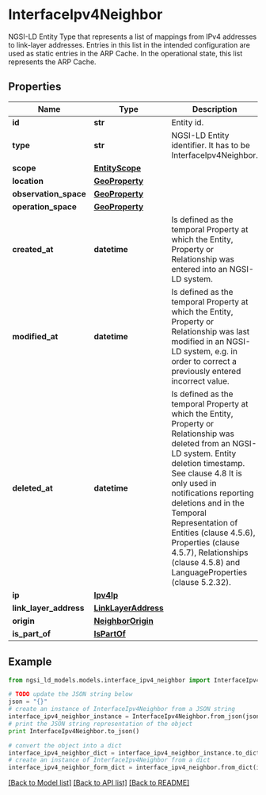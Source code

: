 # InterfaceIpv4Neighbor

NGSI-LD Entity Type that represents a list of mappings from IPv4 addresses to link-layer addresses. Entries in this list in the intended configuration are used as static entries in the ARP Cache. In the operational state, this list represents the ARP Cache. 

## Properties
Name | Type | Description | Notes
------------ | ------------- | ------------- | -------------
**id** | **str** | Entity id.  | [optional] 
**type** | **str** | NGSI-LD Entity identifier. It has to be InterfaceIpv4Neighbor. | [optional] [default to 'InterfaceIpv4Neighbor']
**scope** | [**EntityScope**](EntityScope.md) |  | [optional] 
**location** | [**GeoProperty**](GeoProperty.md) |  | [optional] 
**observation_space** | [**GeoProperty**](GeoProperty.md) |  | [optional] 
**operation_space** | [**GeoProperty**](GeoProperty.md) |  | [optional] 
**created_at** | **datetime** | Is defined as the temporal Property at which the Entity, Property or Relationship was entered into an NGSI-LD system.  | [optional] [readonly] 
**modified_at** | **datetime** | Is defined as the temporal Property at which the Entity, Property or Relationship was last modified in an NGSI-LD system, e.g. in order to correct a previously entered incorrect value.  | [optional] [readonly] 
**deleted_at** | **datetime** | Is defined as the temporal Property at which the Entity, Property or Relationship was deleted from an NGSI-LD system.  Entity deletion timestamp. See clause 4.8 It is only used in notifications reporting deletions and in the Temporal Representation of Entities (clause 4.5.6), Properties (clause 4.5.7), Relationships (clause 4.5.8) and LanguageProperties (clause 5.2.32).  | [optional] [readonly] 
**ip** | [**Ipv4Ip**](Ipv4Ip.md) |  | 
**link_layer_address** | [**LinkLayerAddress**](LinkLayerAddress.md) |  | 
**origin** | [**NeighborOrigin**](NeighborOrigin.md) |  | 
**is_part_of** | [**IsPartOf**](IsPartOf.md) |  | 

## Example

```python
from ngsi_ld_models.models.interface_ipv4_neighbor import InterfaceIpv4Neighbor

# TODO update the JSON string below
json = "{}"
# create an instance of InterfaceIpv4Neighbor from a JSON string
interface_ipv4_neighbor_instance = InterfaceIpv4Neighbor.from_json(json)
# print the JSON string representation of the object
print InterfaceIpv4Neighbor.to_json()

# convert the object into a dict
interface_ipv4_neighbor_dict = interface_ipv4_neighbor_instance.to_dict()
# create an instance of InterfaceIpv4Neighbor from a dict
interface_ipv4_neighbor_form_dict = interface_ipv4_neighbor.from_dict(interface_ipv4_neighbor_dict)
```
[[Back to Model list]](../README.md#documentation-for-models) [[Back to API list]](../README.md#documentation-for-api-endpoints) [[Back to README]](../README.md)



